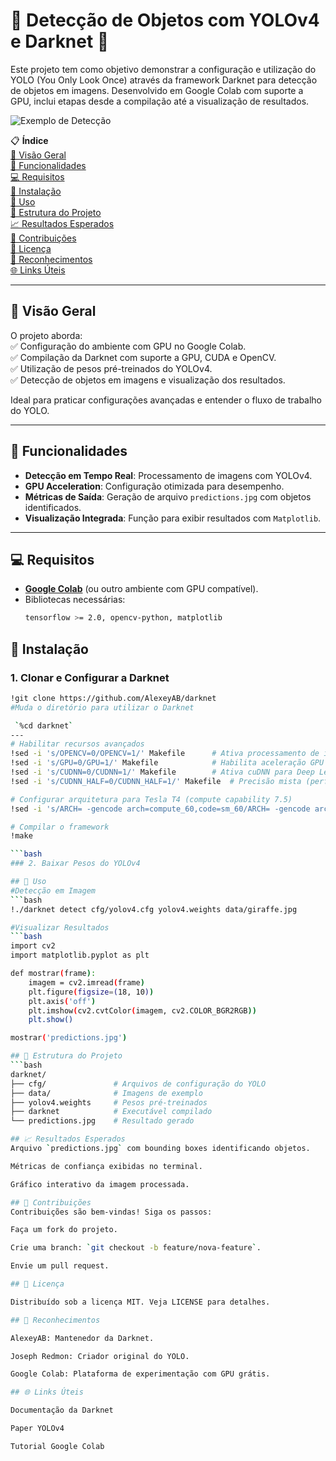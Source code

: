 # 🚀 Detecção de Objetos com YOLOv4 e Darknet 🎯

Este projeto tem como objetivo demonstrar a configuração e utilização do YOLO (You Only Look Once) através da framework Darknet para detecção de objetos em imagens. Desenvolvido em Google Colab com suporte a GPU, inclui etapas desde a compilação até a visualização de resultados.

![Exemplo de Detecção](predictions.jpg)

📋 **Índice**  
[🌟 Visão Geral](#-visão-geral)  
[🔧 Funcionalidades](#-funcionalidades)  
[💻 Requisitos](#-requisitos)  
[🔧 Instalação](#-instalação)  
[🚀 Uso](#-uso)  
[📂 Estrutura do Projeto](#-estrutura-do-projeto)  
[📈 Resultados Esperados](#-resultados-esperados)  
[🤝 Contribuições](#-contribuições)  
[📜 Licença](#-licença)  
[🙏 Reconhecimentos](#-reconhecimentos)  
[🌐 Links Úteis](#-links-úteis)

---

## 🌟 Visão Geral
O projeto aborda:  
✅ Configuração do ambiente com GPU no Google Colab.  
✅ Compilação da Darknet com suporte a GPU, CUDA e OpenCV.  
✅ Utilização de pesos pré-treinados do YOLOv4.  
✅ Detecção de objetos em imagens e visualização dos resultados.  

Ideal para praticar configurações avançadas e entender o fluxo de trabalho do YOLO.

---

## 🔧 Funcionalidades
- **Detecção em Tempo Real**: Processamento de imagens com YOLOv4.  
- **GPU Acceleration**: Configuração otimizada para desempenho.  
- **Métricas de Saída**: Geração de arquivo `predictions.jpg` com objetos identificados.  
- **Visualização Integrada**: Função para exibir resultados com `Matplotlib`.

---

## 💻 Requisitos
- **[Google Colab](https://colab.research.google.com/)** (ou outro ambiente com GPU compatível).  
- Bibliotecas necessárias:  
  ```bash
  tensorflow >= 2.0, opencv-python, matplotlib

## 🔧 Instalação

### 1. Clonar e Configurar a Darknet
```bash
!git clone https://github.com/AlexeyAB/darknet
#Muda o diretório para utilizar o Darknet

 `%cd darknet`
---
# Habilitar recursos avançados
!sed -i 's/OPENCV=0/OPENCV=1/' Makefile      # Ativa processamento de imagem
!sed -i 's/GPU=0/GPU=1/' Makefile            # Habilita aceleração GPU
!sed -i 's/CUDNN=0/CUDNN=1/' Makefile        # Ativa cuDNN para Deep Learning
!sed -i 's/CUDNN_HALF=0/CUDNN_HALF=1/' Makefile  # Precisão mista (performance)

# Configurar arquitetura para Tesla T4 (compute capability 7.5)
!sed -i 's/ARCH= -gencode arch=compute_60,code=sm_60/ARCH= -gencode arch=compute_75,code=sm_75/' Makefile

# Compilar o framework
!make

```bash
### 2. Baixar Pesos do YOLOv4

## 🚀 Uso
#Detecção em Imagem
```bash
!./darknet detect cfg/yolov4.cfg yolov4.weights data/giraffe.jpg

#Visualizar Resultados
```bash
import cv2
import matplotlib.pyplot as plt

def mostrar(frame):
    imagem = cv2.imread(frame)
    plt.figure(figsize=(18, 10))
    plt.axis('off')
    plt.imshow(cv2.cvtColor(imagem, cv2.COLOR_BGR2RGB))
    plt.show()

mostrar('predictions.jpg')

## 📂 Estrutura do Projeto
```bash
darknet/
├── cfg/               # Arquivos de configuração do YOLO
├── data/              # Imagens de exemplo
├── yolov4.weights     # Pesos pré-treinados
├── darknet            # Executável compilado
└── predictions.jpg    # Resultado gerado

## 📈 Resultados Esperados
Arquivo `predictions.jpg` com bounding boxes identificando objetos.

Métricas de confiança exibidas no terminal.

Gráfico interativo da imagem processada.

## 🤝 Contribuições
Contribuições são bem-vindas! Siga os passos:

Faça um fork do projeto.

Crie uma branch: `git checkout -b feature/nova-feature`.

Envie um pull request.

## 📜 Licença

Distribuído sob a licença MIT. Veja LICENSE para detalhes.

## 🙏 Reconhecimentos

AlexeyAB: Mantenedor da Darknet.

Joseph Redmon: Criador original do YOLO.

Google Colab: Plataforma de experimentação com GPU grátis.

## 🌐 Links Úteis

Documentação da Darknet

Paper YOLOv4

Tutorial Google Colab
